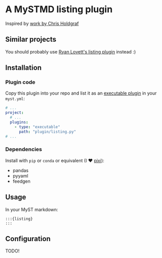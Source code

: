 # A MySTMD listing plugin

Inspired by [work by Chris Holdgraf](https://github.com/choldgraf/choldgraf.github.io/blob/35f2a24818ec73304a9769153796a952c0ec2561/src/blogpost.py)


## Similar projects

You should probably use
[Ryan Lovett's listing plugin](https://github.com/ryanlovett/myst-listing-plugin/)
instead :)


## Installation

### Plugin code

Copy this plugin into your repo and list it as an
[executable plugin](https://mystmd.org/guide/executable-plugins)
in your `myst.yml`:

```yaml
# ...
project:
  # ...
  plugins:
    - type: "executable"
      path: "plugin/listing.py"
# ...
```


### Dependencies

Install with `pip` or `conda` or equivalent (I :heart: [pixi](https://pixi.sh/)):

* pandas
* pyyaml
* feedgen


## Usage

In your MyST markdown:

```
:::{listing}
:::
```


## Configuration

TODO!
